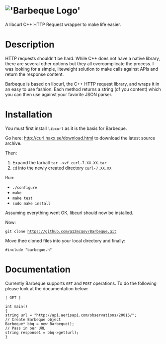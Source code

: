 !['Barbeque Logo'](http://i1158.photobucket.com/albums/p618/g12mcgov/Untitleddrawing.png)
========

A libcurl C++ HTTP Request wrapper to make life easier.

Description
========
HTTP requests shouldn't be hard. While C++ does not have a native library, there are several other options but they all overcomplicate the process. I was looking for a simple, liteweight solution to make calls against APIs and return the response content. 

Barbeque is based on libcurl, the C++ HTTP request library, and wraps it in an easy to use fashion. Each method returns a string (of you content) which you can then use against your favorite JSON parser.

Installation
========

You must first install <code>libcurl</code> as it is the basis for Barbeque.

Go here: http://curl.haxx.se/download.html to download the latest source archive.

Then:
  1. Expand the tarball <code>tar -xvf curl-7.XX.XX.tar</code>
  2. <code>cd</code> into the newly created directory <code>curl-7.XX.XX</code>

Run:
  - <code>./configure</code>
  - <code>make</code>
  - <code>make test</code>
  - <code>sudo make install</code>


Assuming everything went OK, libcurl should now be installed.

Now:

<code>git clone https://github.com/g12mcgov/Barbeque.git</code>

Move thee cloned files into your local directory and finally:

<code>#include "barbeque.h"</code>

Documentation
========
Currently Barbeque supports <code>GET</code> and <code>POST</code> operations. To do the following please look at the documentation below:

<code>[ GET ]</code>

    int main()
    {
    string url = "http://api.aerisapi.com/observations/20015/";
    // Create Barbeque object
    Barbeque* bbq = new Barbeque();
    // Pass in our URL
    string response1 = bbq->get(url);
    }


